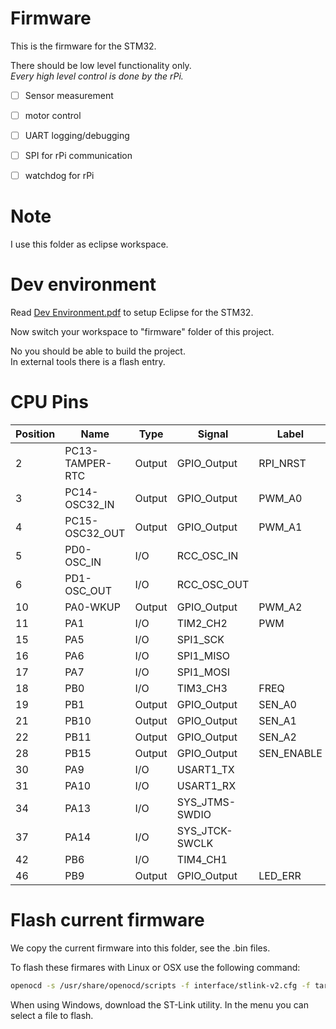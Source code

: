 # Firmware
This is the firmware for the STM32.

There should be low level functionality only.  
*Every high level control is done by the rPi.*
- [ ] Sensor measurement
- [ ] motor control
- [ ] UART logging/debugging
- [ ] SPI for rPi communication
- [ ] watchdog for rPi


# Note
I use this folder as eclipse workspace.

# Dev environment

Read [Dev Environment.pdf](https://raw.githubusercontent.com/janhieber/WaterCtrl/master/firmware/docu/Dev%20Environment.pdf)
to setup Eclipse for the STM32.

Now switch your workspace to "firmware" folder of this project.  

No you should be able to build the project.  
In external tools there is a flash entry.

# CPU Pins

|Position|Name           |Type  |Signal        |Label     |
|--------|---------------|------|--------------|----------|
|2       |PC13-TAMPER-RTC|Output|GPIO_Output   |RPI_NRST  |
|3       |PC14-OSC32_IN  |Output|GPIO_Output   |PWM_A0    |
|4       |PC15-OSC32_OUT |Output|GPIO_Output   |PWM_A1    |
|5       |PD0-OSC_IN     |I/O   |RCC_OSC_IN    |          |
|6       |PD1-OSC_OUT    |I/O   |RCC_OSC_OUT   |          |
|10      |PA0-WKUP       |Output|GPIO_Output   |PWM_A2    |
|11      |PA1            |I/O   |TIM2_CH2      |PWM       |
|15      |PA5            |I/O   |SPI1_SCK      |          |
|16      |PA6            |I/O   |SPI1_MISO     |          |
|17      |PA7            |I/O   |SPI1_MOSI     |          |
|18      |PB0            |I/O   |TIM3_CH3      |FREQ      |
|19      |PB1            |Output|GPIO_Output   |SEN_A0    |
|21      |PB10           |Output|GPIO_Output   |SEN_A1    |
|22      |PB11           |Output|GPIO_Output   |SEN_A2    |
|28      |PB15           |Output|GPIO_Output   |SEN_ENABLE|
|30      |PA9            |I/O   |USART1_TX     |          |
|31      |PA10           |I/O   |USART1_RX     |          |
|34      |PA13           |I/O   |SYS_JTMS-SWDIO|          |
|37      |PA14           |I/O   |SYS_JTCK-SWCLK|          |
|42      |PB6            |I/O   |TIM4_CH1      |          |
|46      |PB9            |Output|GPIO_Output   |LED_ERR   |

# Flash current firmware
We copy the current firmware into this folder, see the .bin files.

To flash these firmares with Linux or OSX use the following command:
```bash
openocd -s /usr/share/openocd/scripts -f interface/stlink-v2.cfg -f target/stm32f1x.cfg -c "reset_config none separate" -c "init" -c "reset halt" -c "flash write_image erase WaterCtrl_V1.bin 0x08000000" -c "reset run" -c shutdown
```

When using Windows, download the ST-Link utility. In the menu you can select a file to flash.
